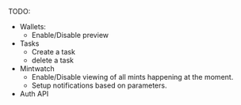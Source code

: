 TODO:
* Wallets:
    * Enable/Disable preview
* Tasks
  * Create a task
  * delete a task
* Mintwatch
  * Enable/Disable viewing of all mints happening at the moment.
  * Setup notifications based on parameters.
* Auth API